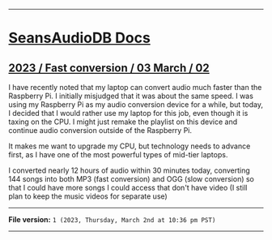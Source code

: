 
***

# [SeansAudioDB Docs](/Docs/)

## [2023 / Fast conversion / 03 March / 02](/Docs/2023/Fast-Conversion/03_March/02/)

I have recently noted that my laptop can convert audio much faster than the Raspberry Pi. I initially misjudged that it was about the same speed. I was using my Raspberry Pi as my audio conversion device for a while, but today, I decided that I would rather use my laptop for this job, even though it is taxing on the CPU. I might just remake the playlist on this device and continue audio conversion outside of the Raspberry Pi.

It makes me want to upgrade my CPU, but technology needs to advance first, as I have one of the most powerful types of mid-tier laptops.

I converted nearly 12 hours of audio within 30 minutes today, converting 144 songs into both MP3 (fast conversion) and OGG (slow conversion) so that I could have more songs I could access that don't have video (I still plan to keep the music videos for separate use)

***

**File version:** `1 (2023, Thursday, March 2nd at 10:36 pm PST)`

***

